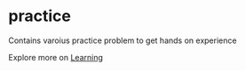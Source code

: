 # practice
Contains varoius practice problem to get hands on experience 

Explore more on <a href="https://ae640a.github.io/">Learning</a>
